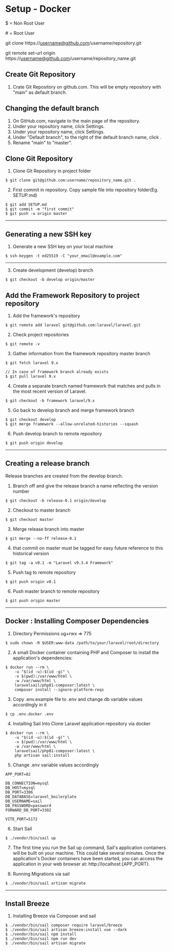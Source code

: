 # Setup - Docker

$ = Non Root User

&#35; = Root User


git clone https://username@github.com/username/repository.git

git remote set-url origin https://username@github.com/username/repository_name.git


## Create Git Repository
1. Crate Git Repository on github.com. This will be empty repository with "main" as default branch.


## Changing the default branch
1. On GitHub.com, navigate to the main page of the repository.
2. Under your repository name, click  Settings.
3. Under your repository name, click  Settings.
4. Under "Default branch", to the right of the default branch name, click .
5. Rename "main" to "master".


## Clone Git Repository
1. Clone Git Repository in project folder
```
$ git clone git@github.com:username/repository_name.git .
```

2. First commit in repository. Copy sample file into repository folder(Eg. SETUP.md)
```
$ git add SETUP.md
$ git commit -m "first commit"
$ git push -u origin master
```

--------------------------------------------------------------------------------
## Generating a new SSH key
1. Generate a new SSH key on your local machine
```
$ ssh-keygen -t ed25519 -C "your_email@example.com"
```
--------------------------------------------------------------------------------

3. Create development (develop) branch
```
$ git checkout -b develop origin/master
```


## Add the Framework Repository to project repository
1. Add the framework's repository
```
$ git remote add laravel git@github.com:laravel/laravel.git
```
2. Check project repositories
```
$ git remote -v
```

3. Gather information from the framework repository master branch
```
$ git fetch laravel 9.x

// In case of framework branch already exists
$ git pull laravel 9.x
```

4. Create a separate branch named framework that matches and pulls in the most recent version of Laravel.
```
$ git checkout -b framework laravel/9.x
```

5. Go back to develop branch and merge framework branch
```
$ git checkout develop
$ git merge framework --allow-unrelated-histories --squash
```

6. Push develop branch to remote repository
```
$ git push origin develop
```

--------------------------------------------------------------------------------

## Creating a release branch
Release branches are created from the develop branch.
1. Branch off and give the release branch a name reflecting the version number
```
$ git checkout -b release-0.1 origin/develop
```
2. Checkout to master branch
```
$ git checkout master
```

3. Merge release branch into master
```
$ git merge --no-ff release-0.1
```

4. that commit on master must be tagged for easy future reference to this historical version
```
$ git tag -a v0.1 -m "Laravel v9.3.4 Framework"
```

5. Push tag to remote repository
```
$ git push origin v0.1
```

6. Push master branch to remote repository
```
$ git push origin master
```

--------------------------------------------------------------------------------

## Docker : Installing Composer Dependencies
1. Directory Permissions
ug+rwx => 775
```
$ sudo chown -R $USER:www-data /path/to/your/laravel/root/directory
```

2. A small Docker container containing PHP and Composer to install the application's dependencies:
```
$ docker run --rm \
    -u "$(id -u):$(id -g)" \
    -v $(pwd):/var/www/html \
    -w /var/www/html \
    laravelsail/php81-composer:latest \
    composer install --ignore-platform-reqs
```

3. Copy .env.example file to .env and change db variable values accordingly in it
```
$ cp .env.docker .env
```

4. Installing Sail Into Clone Laravel application repository via docker
```
$ docker run --rm \
    -u "$(id -u):$(id -g)" \
    -v $(pwd):/var/www/html \
    -w /var/www/html \
    laravelsail/php81-composer:latest \
    php artisan sail:install
```

5. Change .env variable values accordingly
```
APP_PORT=82

DB_CONNECTION=mysql
DB_HOST=mysql
DB_PORT=3306
DB_DATABASE=laravel_boilerplate
DB_USERNAME=sail
DB_PASSWORD=password
FORWARD_DB_PORT=3302

VITE_PORT=5172
```

6. Start Sail
```
$ ./vendor/bin/sail up
```

7. The first time you run the Sail up command, Sail's application containers will be built on your machine. This could take several minutes.
Once the application's Docker containers have been started, you can access the application in your web browser at: http://localhost:{APP_PORT}.

8. Running Migrations via sail
```
$ ./vendor/bin/sail artisan migrate
```

--------------------------------------------------------------------------------

## Install Breeze

1. Installing Breeze via Composer and sail
```
$ ./vendor/bin/sail composer require laravel/breeze
$ ./vendor/bin/sail artisan breeze:install vue --dark
$ ./vendor/bin/sail npm install
$ ./vendor/bin/sail npm run dev
$ ./vendor/bin/sail artisan migrate
```
